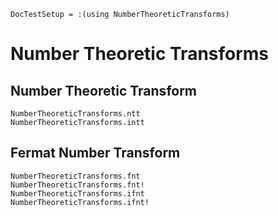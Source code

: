 ```@meta
DocTestSetup = :(using NumberTheoreticTransforms)
```

# Number Theoretic Transforms

## Number Theoretic Transform

```@docs
NumberTheoreticTransforms.ntt
NumberTheoreticTransforms.intt
```

## Fermat Number Transform

```@docs
NumberTheoreticTransforms.fnt
NumberTheoreticTransforms.fnt!
NumberTheoreticTransforms.ifnt
NumberTheoreticTransforms.ifnt!
```
